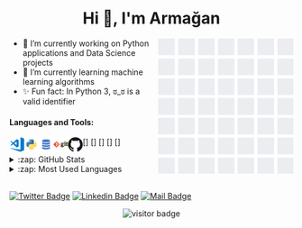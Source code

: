 
<h1 align="center">Hi 👋, I'm Armağan</h1>

<img align="right" alt="GIF" src="https://github.com/ArmiTheWiz/ArmiTheWiz/blob/main/code.gif?raw=true" width="240" height="240" />

                                                                                                                                                  
- 🔭 I’m currently working on Python applications and Data Science projects
- 🌱 I’m currently learning machine learning algorithms
- ✨ Fun fact: In Python 3, ಠ_ಠ is a valid identifier



#### Languages and Tools:
[<img align="left" alt="Visual Studio Code" width="26px" src="https://raw.githubusercontent.com/github/explore/80688e429a7d4ef2fca1e82350fe8e3517d3494d/topics/visual-studio-code/visual-studio-code.png"/>]
[<img align="left" alt="python" width="26px" src="https://raw.githubusercontent.com/github/explore/80688e429a7d4ef2fca1e82350fe8e3517d3494d/topics/python/python.png"/>]
[<img align="left" alt="SQL" width="26px" src="https://raw.githubusercontent.com/github/explore/80688e429a7d4ef2fca1e82350fe8e3517d3494d/topics/sql/sql.png"/>]
[<img align="left" alt="Git" width="26px" src="https://raw.githubusercontent.com/github/explore/80688e429a7d4ef2fca1e82350fe8e3517d3494d/topics/git/git.png"/>]
[<img align="left" alt="GitHub" width="26px" src="https://raw.githubusercontent.com/github/explore/78df643247d429f6cc873026c0622819ad797942/topics/github/github.png"/>]

<details>
  <summary>:zap: GitHub Stats</summary>
  
<img align="center" alt="Armağan's GitHub Stats" src="https://github-readme-stats.vercel.app/api?username=ArmiTheWiz&theme=vue-dark&show_icons=true" />
</details>

<details>
  <summary>:zap: Most Used Languages</summary>

<img align="center" alt="Armağan's GitHub Top Languages" src="https://github-readme-stats.vercel.app/api/top-langs/?username=ArmiTheWiz&theme=vue-dark" />

</details>

<br /> 

[![Twitter Badge](https://img.shields.io/badge/@armagankandemir-%231DA1F2.svg?&style=for-the-badge&logo=twitter&logoColor=white)](https://twitter.com/armagankandemir)
[![Linkedin Badge](https://img.shields.io/badge/M.Armağan_Kandemir-%230077B5.svg?&style=for-the-badge&logo=linkedin&logoColor=white)](https://www.linkedin.com/in/mustafaarmagankandemir/)
[![Mail Badge](https://img.shields.io/badge/m.a.kandemir@hotmail.com-c14438?style=for-the-badge&logo=Gmail&logoColor=white&link=mailto:m.a.kandemir@hotmail.com)](mailto:m.a.kandemir@hotmail.com)



<p  align="center">
  <img src="https://visitor-badge.glitch.me/badge?page_id=ArmiTheWiz.ArmiTheWiz" alt="visitor badge"/>
</p>
<!--
**ArmiTheWiz/ArmiTheWiz** is a ✨ _special_ ✨ repository because its `README.md` (this file) appears on your GitHub profile.

Here are some ideas to get you started:

- 🔭 I’m currently working on ...
- 🌱 I’m currently learning ...
- 👯 I’m looking to collaborate on ...
- 🤔 I’m looking for help with ...
- 💬 Ask me about ...
- 📫 How to reach me: ...
- 😄 Pronouns: ...
-->
